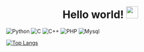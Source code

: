 <h1 align="center">Hello world!
<img src="https://github.com/blackcater/blackcater/raw/main/images/Hi.gif" height="32"/></h1>  

![Python](https://img.shields.io/badge/python-3670A0?style=for-the-badge&logo=python&logoColor=ffdd54)
![C](https://img.shields.io/badge/c-%2300599C.svg?style=for-the-badge&logo=c&logoColor=white)
![C++](https://img.shields.io/badge/c++-%2300599C.svg?style=for-the-badge&logo=c%2B%2B&logoColor=white)
![PHP](https://img.shields.io/badge/php-3670A0?style=for-the-badge&logo=php&logoColor=ffdd54)
![Mysql](https://img.shields.io/badge/postgres-%23316192.svg?style=for-the-badge&logo=mysql&logoColor=white)
<!--
![Go](https://img.shields.io/badge/go-%2300ADD8.svg?style=for-the-badge&logo=go&logoColor=white)
![Postgres](https://img.shields.io/badge/postgres-%23316192.svg?style=for-the-badge&logo=postgresql&logoColor=white)

![Git](https://img.shields.io/badge/git-%23F05033.svg?style=for-the-badge&logo=git&logoColor=white)

![IntelliJ IDEA](https://img.shields.io/badge/IntelliJIDEA-000000.svg?style=for-the-badge&logo=intellij-idea&logoColor=white)

![Linux](https://img.shields.io/badge/Linux-FCC624?style=for-the-badge&logo=linux&logoColor=black)
![macOS](https://img.shields.io/badge/mac%20os-000000?style=for-the-badge&logo=macos&logoColor=F0F0F0)
![Windows](https://img.shields.io/badge/windows-000000?style=for-the-badge&logo=windows&logoColor=F0F0F0)

![CMake](https://img.shields.io/badge/CMake-%23008FBA.svg?style=for-the-badge&logo=cmake&logoColor=white)


![](https://github-profile-summary-cards.vercel.app/api/cards/most-commit-language?username=vp-174&theme=solarized_dark)
![](https://github-profile-summary-cards.vercel.app/api/cards/repos-per-language?username=vp-174&theme=solarized_dark)
![vp-174 GitHub stats](https://github-readme-stats.vercel.app/api?username=vp-174&show_icons=true&theme=transparent)
-->
[![Top Langs](https://github-readme-stats.vercel.app/api/top-langs/?username=vp-174)](https://github.com/vp-174/github-readme-stats)

